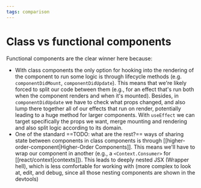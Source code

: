 ```yaml
---
tags: comparison
---
```


# Class vs functional components
Functional components are the clear winner here because:

* With class components the only option for hooking into the rendering of the component to run some logic is through lifecycle methods (e.g. `componentDidMount`, `componentDidUpdate`). This means that we're likely forced to split our code between them (e.g., for an effect that's run both when the component renders and when it's mounted). Besides, in `componentDidUpdate` we have to check what props changed, and also lump there together all of our effects that run on render, potentially leading to a huge method for larger components. With `useEffect` we can target specifically the props we want, merge mounting and rendering and also split logic according to its domain.
* One of the standard ==TODO: what are the rest?== ways of sharing state between components in class components is through [[higher-order-component|Higher-Order Components]]. This means we'll have to wrap our component in another (e.g., a `<Context.Consumer>` for [[react/context|contexts]]). This leads to deeply nested JSX (Wrapper hell), which is less comfortable for working with (more complex to look at, edit, and debug, since all those nesting components are shown in the devtools)
